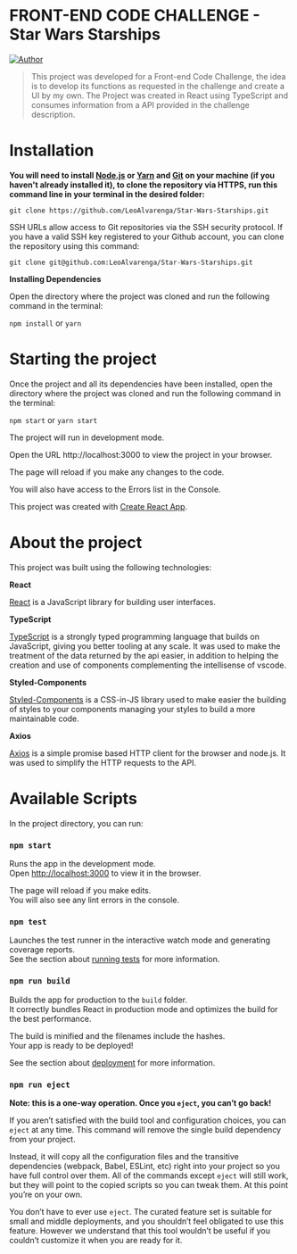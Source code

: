 <p align="center">

# FRONT-END CODE CHALLENGE - Star Wars Starships

[![Author](https://img.shields.io/badge/author-LeoAlvarenga-e7b83e?style=flat-square)](https://github.com/LeoAlvarenga)

</p>


> This project was developed for a Front-end Code Challenge, the idea is to  develop its functions as requested in the challenge and create a UI by my own. The Project was created in React using TypeScript and consumes information from a API provided in the challenge description.

# Installation

**You will need to install [Node.js](https://nodejs.org/en/download/) or [Yarn](https://yarnpkg.com/) and [Git](https://git-scm.com/) on your machine (if you haven't already installed it), to clone the repository via HTTPS, run this command line in your terminal in the desired folder:**

```git clone https://github.com/LeoAlvarenga/Star-Wars-Starships.git```

SSH URLs allow access to Git repositories via the SSH security protocol. If you have a valid SSH key registered to your Github account, you can clone the repository using this command:

```git clone git@github.com:LeoAlvarenga/Star-Wars-Starships.git```


**Installing Dependencies**

Open the directory where the project was cloned and run the following command in the terminal:

```npm install``` or ```yarn```

# Starting the project

Once the project and all its dependencies have been installed, open the directory where the project was cloned and run the following command in the terminal:

```npm start``` or ```yarn start```

The project will run in development mode.

Open the URL http://localhost:3000 to view the project in your browser.

The page will reload if you make any changes to the code.

You will also have access to the Errors list in the Console.

This project was created with [Create React App](https://github.com/facebook/create-react-app).

# About the project

This project was built using the following technologies:

**React**

[React](https://reactjs.org/) is a JavaScript library for building user interfaces.

**TypeScript**

[TypeScript](https://www.typescriptlang.org/) is a strongly typed programming language that builds on JavaScript, giving you better tooling at any scale. It was used to make the treatment of the data returned by the api easier, in addition to helping the creation and use of components complementing the intellisense of vscode.

**Styled-Components**

[Styled-Components](https://styled-components.com/) is a CSS-in-JS library used to make easier the building of styles to your components managing your styles to build a more maintainable code.

**Axios**

[Axios](https://axios-http.com/) is a simple promise based HTTP client for the browser and node.js. It was used to simplify the HTTP requests to the API.

# Available Scripts

In the project directory, you can run:

### `npm start`

Runs the app in the development mode.\
Open [http://localhost:3000](http://localhost:3000) to view it in the browser.

The page will reload if you make edits.\
You will also see any lint errors in the console.

### `npm test`

Launches the test runner in the interactive watch mode and generating coverage reports.\
See the section about [running tests](https://facebook.github.io/create-react-app/docs/running-tests) for more information.

### `npm run build`

Builds the app for production to the `build` folder.\
It correctly bundles React in production mode and optimizes the build for the best performance.

The build is minified and the filenames include the hashes.\
Your app is ready to be deployed!

See the section about [deployment](https://facebook.github.io/create-react-app/docs/deployment) for more information.

### `npm run eject`

**Note: this is a one-way operation. Once you `eject`, you can’t go back!**

If you aren’t satisfied with the build tool and configuration choices, you can `eject` at any time. This command will remove the single build dependency from your project.

Instead, it will copy all the configuration files and the transitive dependencies (webpack, Babel, ESLint, etc) right into your project so you have full control over them. All of the commands except `eject` will still work, but they will point to the copied scripts so you can tweak them. At this point you’re on your own.

You don’t have to ever use `eject`. The curated feature set is suitable for small and middle deployments, and you shouldn’t feel obligated to use this feature. However we understand that this tool wouldn’t be useful if you couldn’t customize it when you are ready for it.